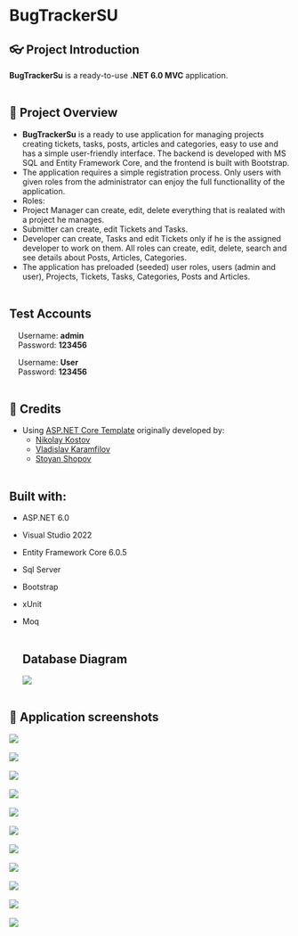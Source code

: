 # BugTrackerSU

## :eyeglasses: Project Introduction

**BugTrackerSu** is a ready-to-use **.NET 6.0 MVC** application.
<br/><br/>

## 📝 Project Overview

- **BugTrackerSu** is a ready to use application for managing projects creating tickets, tasks, posts, articles and categories, easy to use and has a simple user-friendly interface. The backend is developed with MS SQL and Entity Framework Core, and the frontend is built with Bootstrap.
- The application requires a simple registration process. Only users with given roles from the administrator can enjoy the full functionallity of the application.
- Roles:
- Project Manager can create, edit, delete everything that is realated with a project he manages.
- Submitter can create, edit Tickets and Tasks.
- Developer can create, Tasks and edit Tickets only if he is the assigned developer to work on them.
  All roles can create, edit, delete, search and see details about Posts, Articles, Categories.
- The application has preloaded (seeded) user roles, users (admin and user), Projects, Tickets, Tasks, Categories, Posts and Articles.
  <br/><br/>

## Test Accounts

&nbsp;&nbsp;&nbsp;&nbsp;Username: **admin**  
&nbsp;&nbsp;&nbsp;&nbsp;Password: **123456**

&nbsp;&nbsp;&nbsp;&nbsp;Username: **User**  
&nbsp;&nbsp;&nbsp;&nbsp;Password: **123456**
<br/><br/>

## :handshake: Credits

- Using [ASP.NET Core Template](https://github.com/NikolayIT/ASP.NET-Core-Template) originally developed by:
  - [Nikolay Kostov](https://github.com/NikolayIT)
  - [Vladislav Karamfilov](https://github.com/vladislav-karamfilov)
  - [Stoyan Shopov](https://github.com/StoyanShopov)
    <br/><br/>

## Built with:

- ASP.NET 6.0
- Visual Studio 2022
- Entity Framework Core 6.0.5
- Sql Server
- Bootstrap
- xUnit
- Moq
  <br/><br/>

  ## Database Diagram

  <kbd><img src="https://github.com/VelislavMarinov/BugTrackerSU/blob/main/src/AppScreenShots/DatabaseDiagram.png?raw=true" /></kbd>
  <br/><br/>

## 📸 Application screenshots

<kbd><img src="https://github.com/VelislavMarinov/BugTrackerSU/blob/main/src/AppScreenShots/homescreeen.png?raw=true" /></kbd>
<br/><br/>
<kbd><img src="https://github.com/VelislavMarinov/BugTrackerSU/blob/main/src/AppScreenShots/Categoires.png?raw=true" /></kbd>
<br/><br/>
<kbd><img src="https://github.com/VelislavMarinov/BugTrackerSU/blob/main/src/AppScreenShots/Articles.png?raw=true" /></kbd>
<br/><br/>
<kbd><img src="https://github.com/VelislavMarinov/BugTrackerSU/blob/main/src/AppScreenShots/ArticleInfo.png?raw=true" /></kbd>
<br/><br/>
<kbd><img src="https://github.com/VelislavMarinov/BugTrackerSU/blob/main/src/AppScreenShots/Create.png?raw=true" /></kbd>
<br/><br/>
<kbd><img src="https://github.com/VelislavMarinov/BugTrackerSU/blob/main/src/AppScreenShots/Untitled.png?raw=true" /></kbd>
<br/><br/>
<kbd><img src="https://github.com/VelislavMarinov/BugTrackerSU/blob/main/src/AppScreenShots/MyProjectInfo.png?raw=true" /></kbd>
<br/><br/>
<kbd><img src="https://github.com/VelislavMarinov/BugTrackerSU/blob/main/src/AppScreenShots/Ticket.png?raw=true" /></kbd>
<br/><br/>
<kbd><img src="https://github.com/VelislavMarinov/BugTrackerSU/blob/main/src/AppScreenShots/TicketInfo.png?raw=true" /></kbd>
<br/><br/>
<kbd><img src="https://github.com/VelislavMarinov/BugTrackerSU/blob/main/src/AppScreenShots/Posts.png?raw=true" /></kbd>
<br/><br/>
<kbd><img src="https://github.com/VelislavMarinov/BugTrackerSU/blob/main/src/AppScreenShots/homescreeen.png?raw=true" /></kbd>
<br/><br/>
